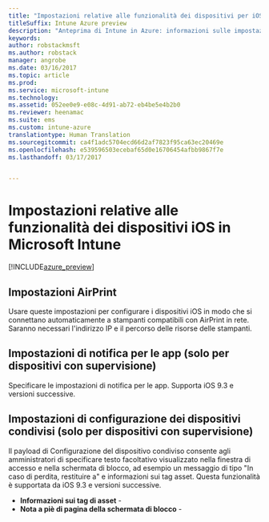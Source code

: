 ```yaml
---
title: "Impostazioni relative alle funzionalità dei dispositivi per iOS"
titleSuffix: Intune Azure preview
description: "Anteprima di Intune in Azure: informazioni sulle impostazioni di Intune che è possibile usare per controllare le funzionalità dei dispositivi iOS."
keywords: 
author: robstackmsft
ms.author: robstack
manager: angrobe
ms.date: 03/16/2017
ms.topic: article
ms.prod: 
ms.service: microsoft-intune
ms.technology: 
ms.assetid: 052ee0e9-e08c-4d91-ab72-eb4be5e4b2b0
ms.reviewer: heenamac
ms.suite: ems
ms.custom: intune-azure
translationtype: Human Translation
ms.sourcegitcommit: ca4f1adc5704ecd66d2af7823f95ca63ec20469e
ms.openlocfilehash: e539596503ecebaf65d0e16706454afbb9867f7e
ms.lasthandoff: 03/17/2017


---
```


# <a name="ios-device-feature-settings-in-microsoft-intune"></a>Impostazioni relative alle funzionalità dei dispositivi iOS in Microsoft Intune

[!INCLUDE[azure_preview](../includes/azure_preview.md)]

## <a name="airprint-settings"></a>Impostazioni AirPrint
Usare queste impostazioni per configurare i dispositivi iOS in modo che si connettano automaticamente a stampanti compatibili con AirPrint in rete. Saranno necessari l'indirizzo IP e il percorso delle risorse delle stampanti.


## <a name="app-notifications-settings-for-supervised-devices-only"></a>Impostazioni di notifica per le app (solo per dispositivi con supervisione)
Specificare le impostazioni di notifica per le app. Supporta iOS 9.3 e versioni successive.


## <a name="shared-device-configuration-settings-for-supervised-devices-only"></a>Impostazioni di configurazione dei dispositivi condivisi (solo per dispositivi con supervisione)
Il payload di Configurazione del dispositivo condiviso consente agli amministratori di specificare testo facoltativo visualizzato nella finestra di accesso e nella schermata di blocco, ad esempio un messaggio di tipo "In caso di perdita, restituire a" e informazioni sui tag asset. Questa funzionalità è supportata da iOS 9.3 e versioni successive.

- **Informazioni sui tag di asset** - 
- **Nota a piè di pagina della schermata di blocco** - 


